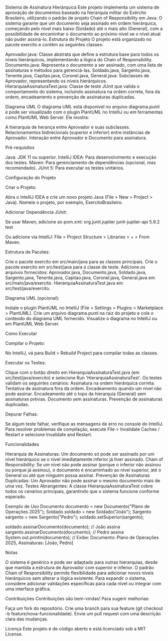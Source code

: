 Sistema de Assinatura Hierárquica
Este projeto implementa um sistema de aprovação de documentos baseado na hierarquia militar do Exército Brasileiro, utilizando o padrão de projeto Chain of Responsibility em Java. O sistema garante que um documento seja assinado em ordem hierárquica, começando pelo nível mais baixo (Soldado) até o mais alto (General), com a possibilidade de encaminhar o documento ao próximo nível se o nível atual não puder assiná-lo.
Estrutura do Projeto
O projeto está organizado no pacote exercito e contém as seguintes classes:

Aprovador.java: Classe abstrata que define a estrutura base para todos os níveis hierárquicos, implementando a lógica do Chain of Responsibility.
Documento.java: Representa o documento a ser assinado, com uma lista de assinaturas e métodos para gerenciá-las.
Soldado.java, Sargento.java, Tenente.java, Capitao.java, Coronel.java, General.java: Subclasses de Aprovador, representando os níveis hierárquicos.
HierarquiaAssinaturaTest.java: Classe de teste JUnit que valida o comportamento do sistema, incluindo assinatura na ordem correta, fora da ordem, encadeamento e prevenção de assinaturas duplicadas.

Diagrama UML
O diagrama UML está disponível no arquivo diagrama.puml e pode ser visualizado com o plugin PlantUML no IntelliJ ou em ferramentas como PlantUML Web Server. Ele mostra:

A hierarquia de herança entre Aprovador e suas subclasses.
Relacionamentos bidirecionais (superior e inferior) entre instâncias de Aprovador.
Interação entre Aprovador e Documento para assinatura.

Pré-requisitos

Java: JDK 11 ou superior.
IntelliJ IDEA: Para desenvolvimento e execução dos testes.
Maven: Para gerenciamento de dependências (opcional, mas recomendado).
JUnit 5: Para executar os testes unitários.

Configuração do Projeto

Criar o Projeto:

Abra o IntelliJ IDEA e crie um novo projeto Java (File > New > Project > Java).
Nomeie o projeto, por exemplo, ExercitoBrasileiro.


Adicionar Dependência JUnit:

Se usar Maven, adicione ao pom.xml:<dependency>
<groupId>org.junit.jupiter</groupId>
<artifactId>junit-jupiter-api</artifactId>
<version>5.9.2</version>
<scope>test</scope>
</dependency>


Ou adicione via IntelliJ: File > Project Structure > Libraries > + > From Maven.


Estrutura de Pacotes:

Crie o pacote exercito em src/main/java para as classes principais.
Crie o pacote exercito em src/test/java para a classe de teste.
Adicione os arquivos fornecidos:
Aprovador.java, Documento.java, Soldado.java, Sargento.java, Tenente.java, Capitao.java, Coronel.java, General.java em src/main/java/exercito.
HierarquiaAssinaturaTest.java em src/test/java/exercito.




Diagrama UML (opcional):

Instale o plugin PlantUML no IntelliJ (File > Settings > Plugins > Marketplace > PlantUML).
Crie um arquivo diagrama.puml na raiz do projeto e cole o conteúdo do diagrama UML fornecido.
Visualize o diagrama no IntelliJ ou em PlantUML Web Server.



Como Executar

Compilar o Projeto:

No IntelliJ, vá para Build > Rebuild Project para compilar todas as classes.


Executar os Testes:

Clique com o botão direito em HierarquiaAssinaturaTest.java (em src/test/java/exercito) e selecione Run 'HierarquiaAssinaturaTest'.
Os testes validam os seguintes cenários:
Assinatura na ordem hierárquica correta.
Tentativa de assinatura fora da ordem.
Encadeamento quando um nível não pode assinar.
Encadeamento até o topo da hierarquia (General) sem assinaturas prévias.
Documento sem assinaturas.
Prevenção de assinaturas duplicadas.




Depurar Falhas:

Se algum teste falhar, verifique as mensagens de erro no console do IntelliJ.
Para resolver problemas de compilação, execute File > Invalidate Caches / Restart e selecione Invalidate and Restart.



Funcionalidades

Hierarquia de Assinaturas: Um documento só pode ser assinado por um nível hierárquico se o nível imediatamente inferior já tiver assinado.
Chain of Responsibility: Se um nível não pode assinar (porque o inferior não assinou ou porque já assinou), o documento é encaminhado ao nível superior, até o General ou até que ninguém possa assinar.
Prevenção de Assinaturas Duplicadas: Um Aprovador não pode assinar o mesmo documento mais de uma vez.
Testes Abrangentes: A classe HierarquiaAssinaturaTest cobre todos os cenários principais, garantindo que o sistema funcione conforme esperado.

Exemplo de Uso
Documento documento = new Documento("Plano de Operações 2025");
Soldado soldado = new Soldado("João");
Sargento sargento = new Sargento("Pedro");
soldado.setSuperior(sargento);

soldado.assinarDocumento(documento); // João assina
sargento.assinarDocumento(documento); // Pedro assina
System.out.println(documento); // Exibe: Documento: Plano de Operações 2025, Assinaturas: [João, Pedro]

Notas

O sistema é genérico e pode ser adaptado para outras hierarquias, desde que mantida a estrutura de Aprovador com superior e inferior.
O padrão Chain of Responsibility permite flexibilidade para adicionar novos níveis hierárquicos sem alterar a lógica existente.
Para expandir o sistema, considere adicionar validações específicas para cada nível ou integrar com uma interface gráfica.

Contribuições
Contribuições são bem-vindas! Para sugerir melhorias:

Faça um fork do repositório.
Crie uma branch para sua feature (git checkout -b feature/nova-funcionalidade).
Envie um pull request com uma descrição clara das mudanças.

Licença
Este projeto é de código aberto e está licenciado sob a MIT License.
